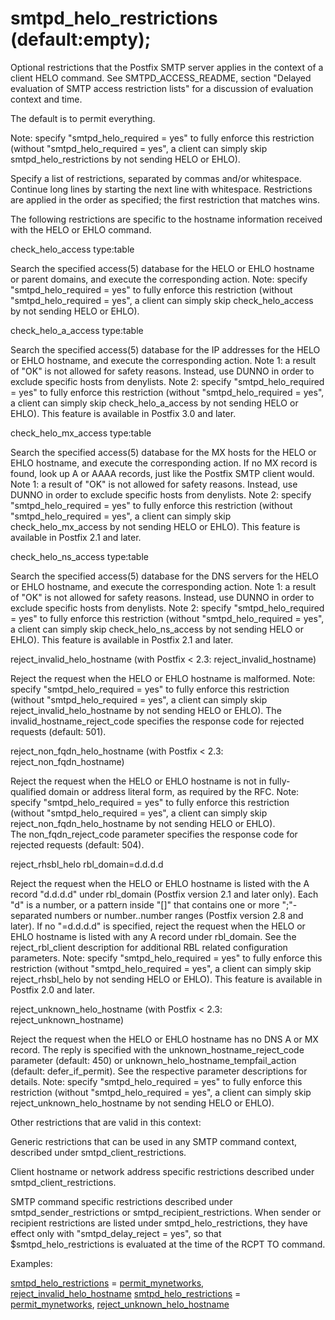 # smtpd_helo_restrictions (default:empty); 


Optional restrictions that the Postfix SMTP server applies in the
context of a client HELO command.
See SMTPD_ACCESS_README, section "Delayed evaluation of SMTP access
restriction lists" for a discussion of evaluation context and time.



The default is to permit everything.


 Note: specify "smtpd_helo_required = yes" to fully enforce this
restriction (without "smtpd_helo_required = yes", a client can
simply skip smtpd_helo_restrictions by not sending HELO or EHLO).



Specify a list of restrictions, separated by commas and/or whitespace.
Continue long lines by starting the next line with whitespace.
Restrictions are applied in the order as specified; the first
restriction that matches wins.



The following restrictions are specific to the hostname information
received with the HELO or EHLO command.




check_helo_access type:table

Search the specified access(5) database for the HELO or EHLO
hostname or parent domains, and execute the corresponding action.
Note: specify "smtpd_helo_required = yes" to fully enforce this
restriction (without "smtpd_helo_required = yes", a client can
simply skip check_helo_access by not sending HELO or EHLO).  

check_helo_a_access type:table

Search the specified access(5) database for the IP addresses for
the HELO or EHLO hostname, and execute the corresponding action.
Note 1: a result of "OK" is not allowed for safety reasons. Instead,
use DUNNO in order to exclude specific hosts from denylists.  Note
2: specify "smtpd_helo_required = yes" to fully enforce this
restriction (without "smtpd_helo_required = yes", a client can
simply skip check_helo_a_access by not sending HELO or EHLO).  This
feature is available in Postfix 3.0 and later.


check_helo_mx_access type:table

Search the specified access(5) database for the MX hosts for
the HELO or EHLO hostname, and execute the corresponding action.
If no MX record is found, look up A or AAAA records, just like the
Postfix SMTP client would.
Note 1: a result of "OK" is not allowed for safety reasons. Instead,
use DUNNO in order to exclude specific hosts from denylists.  Note
2: specify "smtpd_helo_required = yes" to fully enforce this
restriction (without "smtpd_helo_required = yes", a client can
simply skip check_helo_mx_access by not sending HELO or EHLO).  This
feature is available in Postfix 2.1 and later.


check_helo_ns_access type:table

Search the specified access(5) database for the DNS servers
for the HELO or EHLO hostname, and execute the corresponding action.
Note 1: a result of "OK" is not allowed for safety reasons. Instead,
use DUNNO in order to exclude specific hosts from denylists.  Note
2: specify "smtpd_helo_required = yes" to fully enforce this
restriction (without "smtpd_helo_required = yes", a client can
simply skip check_helo_ns_access by not sending HELO or EHLO). This
feature is available in Postfix 2.1 and later.


reject_invalid_helo_hostname (with Postfix &lt; 2.3: reject_invalid_hostname)

Reject the request when the HELO or EHLO hostname is malformed.
Note: specify "smtpd_helo_required = yes" to fully enforce
this restriction (without "smtpd_helo_required = yes", a client can simply
skip reject_invalid_helo_hostname by not sending HELO or EHLO).
 The invalid_hostname_reject_code specifies the response code
for rejected requests (default: 501).

reject_non_fqdn_helo_hostname (with Postfix &lt; 2.3: reject_non_fqdn_hostname)

Reject the request when the HELO or EHLO hostname is not in
fully-qualified domain or address literal form, as required by the
RFC. Note: specify
"smtpd_helo_required = yes" to fully enforce this restriction
(without "smtpd_helo_required = yes", a client can simply skip
reject_non_fqdn_helo_hostname by not sending HELO or EHLO).  
The non_fqdn_reject_code parameter specifies the response code for
rejected requests (default: 504).

reject_rhsbl_helo rbl_domain=d.d.d.d

Reject the request when the HELO or EHLO hostname is
listed with the A record "d.d.d.d" under rbl_domain
(Postfix version 2.1 and later only).  Each "d" is a number,
or a pattern inside "[]" that contains one or more ";"-separated
numbers or number..number ranges (Postfix version 2.8 and later).
If no "=d.d.d.d" is
specified, reject the request when the HELO or EHLO hostname is
listed with any A record under rbl_domain. See the
reject_rbl_client description for additional RBL related configuration
parameters.  Note: specify "smtpd_helo_required = yes" to fully
enforce this restriction (without "smtpd_helo_required = yes", a
client can simply skip reject_rhsbl_helo by not sending HELO or
EHLO). This feature is available in Postfix 2.0
and later.  

reject_unknown_helo_hostname (with Postfix &lt; 2.3: reject_unknown_hostname)

Reject the request when the HELO or EHLO hostname has no DNS A
or MX record.  The reply is specified with the
unknown_hostname_reject_code parameter (default: 450) or
unknown_helo_hostname_tempfail_action (default: defer_if_permit).
See the respective parameter descriptions for details. 
Note: specify "smtpd_helo_required = yes" to fully
enforce this restriction (without "smtpd_helo_required = yes", a
client can simply skip reject_unknown_helo_hostname by not sending
HELO or EHLO). 




Other restrictions that are valid in this context:




 Generic restrictions that can be used
in any SMTP command context, described under smtpd_client_restrictions.

 Client hostname or network address specific restrictions
described under smtpd_client_restrictions.

 SMTP command specific restrictions described under
smtpd_sender_restrictions or smtpd_recipient_restrictions.  When
sender or recipient restrictions are listed under smtpd_helo_restrictions,
they have effect only with "smtpd_delay_reject = yes", so that
$smtpd_helo_restrictions is evaluated at the time of the RCPT TO
command.




Examples:



<a href="postconf.5.html#smtpd_helo_restrictions">smtpd_helo_restrictions</a> = <a href="postconf.5.html#permit_mynetworks">permit_mynetworks</a>, <a href="postconf.5.html#reject_invalid_helo_hostname">reject_invalid_helo_hostname</a>
<a href="postconf.5.html#smtpd_helo_restrictions">smtpd_helo_restrictions</a> = <a href="postconf.5.html#permit_mynetworks">permit_mynetworks</a>, <a href="postconf.5.html#reject_unknown_helo_hostname">reject_unknown_helo_hostname</a>



